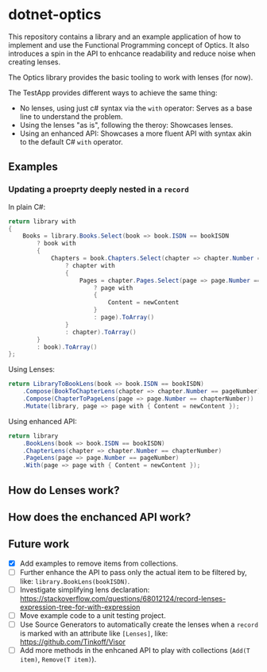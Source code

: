 # dotnet-optics
This repository contains a library and an example application of how to implement and use the Functional Programming concept of Optics. It also introduces a spin in the API to enhcance readability and reduce noise when creating lenses.

The Optics library provides the basic tooling to work with lenses (for now).

The TestApp provides different ways to achieve the same thing:
- No lenses, using just c# syntax via the `with` operator: Serves as a base line to understand the problem.
- Using the lenses "as is", following the theroy: Showcases lenses.
- Using an enhanced API: Showcases a more fluent API with syntax akin to the default C# `with` operator.

## Examples

### Updating a proeprty deeply nested in a `record`

In plain C#:
```csharp
return library with
{
    Books = library.Books.Select(book => book.ISDN == bookISDN
        ? book with
        {
            Chapters = book.Chapters.Select(chapter => chapter.Number == chapterNumber
                ? chapter with
                {
                    Pages = chapter.Pages.Select(page => page.Number == pageNumber
                        ? page with
                        {
                            Content = newContent
                        }
                        : page).ToArray()
                }
                : chapter).ToArray()
        }
        : book).ToArray()
};
```

Using Lenses:
```csharp
return LibraryToBookLens(book => book.ISDN == bookISDN)
    .Compose(BookToChapterLens(chapter => chapter.Number == pageNumber))
    .Compose(ChapterToPageLens(page => page.Number == chapterNumber))
    .Mutate(library, page => page with { Content = newContent });
```

Using enhanced API:
```csharp
return library
    .BookLens(book => book.ISDN == bookISDN)
    .ChapterLens(chapter => chapter.Number == chapterNumber)
    .PageLens(page => page.Number == pageNumber)
    .With(page => page with { Content = newContent });
```

## How do Lenses work?

## How does the enchanced API work?

## Future work
- [x] Add examples to remove items from collections.
- [ ] Further enhance the API to pass only the actual item to be filtered by, like: `library.BookLens(bookISDN)`.
- [ ] Investigate simplifying lens declaration: https://stackoverflow.com/questions/68012124/record-lenses-expression-tree-for-with-expression
- [ ] Move example code to a unit testing project.
- [ ] Use Source Generators to automatically create the lenses when a `record` is marked with an attribute like `[Lenses]`, like: https://github.com/Tinkoff/Visor
- [ ] Add more methods in the enhcaned API to play with collections (`Add(T item)`, `Remove(T item)`).
